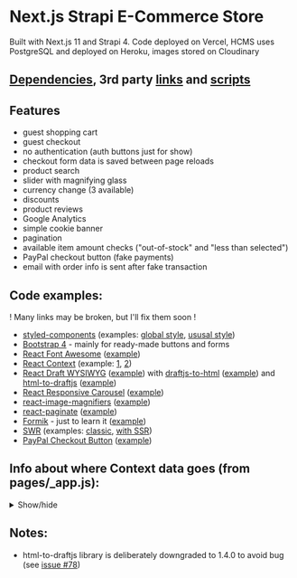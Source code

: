# Next.js Strapi E-Commerce Store

Built with Next.js 11 and Strapi 4. Code deployed on Vercel, HCMS uses PostgreSQL and deployed on Heroku, images stored on Cloudinary
## [Dependencies](https://github.com/AlexTechNoir/Next.js-e-commerce-online-store/blob/master/package.json#L10), 3rd party [links](https://github.com/AlexTechNoir/Next.js-e-commerce-online-store/blob/master/src/pages/_document.js#L34) and [scripts](https://github.com/AlexTechNoir/Next.js-Strapi-Ecommerce-store/blob/master/src/pages/_app.js#L230)

## Features

- guest shopping cart
- guest checkout
- no authentication (auth buttons just for show)
- checkout form data is saved between page reloads
- product search
- slider with magnifying glass
- currency change (3 available)
- discounts
- product reviews
- Google Analytics
- simple cookie banner
- pagination
- available item amount checks ("out-of-stock" and "less than selected")
- PayPal checkout button (fake payments)
- email with order info is sent after fake transaction

## Code examples:

! Many links may be broken, but I'll fix them soon !

- [styled-components](https://github.com/styled-components/styled-components) (examples: [global style](https://github.com/AlexTechNoir/Next.js-e-commerce-online-store/blob/master/src/components/Layout.js#L92), [ususal style](https://github.com/AlexTechNoir/Next.js-e-commerce-online-store/blob/master/src/pages/index.js#L69))
- [Bootstrap 4](https://getbootstrap.com/) - mainly for ready-made buttons and forms
- [React Font Awesome](https://github.com/FortAwesome/react-fontawesome) ([example](https://github.com/AlexTechNoir/Next.js-e-commerce-online-store/blob/master/src/components/layout/footer/Social.js#L16))
- [React Context](https://reactjs.org/docs/context.html) (example: [1](https://github.com/AlexTechNoir/Next.js-e-commerce-online-store/blob/master/src/context/cartContext.js), [2](https://github.com/AlexTechNoir/Next.js-e-commerce-online-store/blob/master/src/pages/_app.js#L89))
- [React Draft WYSIWYG](https://github.com/jpuri/react-draft-wysiwyg) ([example](https://github.com/AlexTechNoir/Next.js-e-commerce-online-store/blob/master/src/components/productPage/Reviews.js#L108)) with [draftjs-to-html](https://github.com/jpuri/draftjs-to-html) ([example](https://github.com/AlexTechNoir/Next.js-e-commerce-online-store/blob/master/src/components/productPage/Reviews.js#L47)) and [html-to-draftjs](https://github.com/jpuri/html-to-draftjs) ([example](https://github.com/AlexTechNoir/Next.js-e-commerce-online-store/blob/master/src/components/productPage/Reviews.js#L36))
- [React Responsive Carousel](https://github.com/leandrowd/react-responsive-carousel) ([example](https://github.com/AlexTechNoir/Next.js-e-commerce-online-store/blob/master/src/components/productPage/ProductSlider.js#L63))
- [react-image-magnifiers](https://github.com/AdamRisberg/react-image-magnifiers) ([example](https://github.com/AlexTechNoir/Next.js-e-commerce-online-store/blob/master/src/components/productPage/ProductSlider.js#L75))
- [react-paginate](https://github.com/AdeleD/react-paginate) ([example](https://github.com/AlexTechNoir/Next.js-e-commerce-online-store/blob/master/src/pages/products/mobile-phones/%5Bpage%5D.js#L66))
- [Formik](https://github.com/formik/formik) - just to learn it ([example](https://github.com/AlexTechNoir/Next.js-e-commerce-online-store/blob/master/src/components/layout/authForm/Registration.js#L7))
- [SWR](https://github.com/vercel/swr) (examples: [classic](https://github.com/AlexTechNoir/Next.js-e-commerce-online-store/blob/master/src/pages/search/%5Bvalue%5D.js#L16), [with SSR](https://github.com/AlexTechNoir/Next.js-e-commerce-online-store/blob/master/src/pages/products/mobile-phones/%5Bpage%5D.js#L31))
- [PayPal Checkout Button](https://developer.paypal.com/docs/checkout/#) ([example](https://github.com/AlexTechNoir/Next.js-e-commerce-online-store/blob/master/src/components/cart/cartList/PayPalCheckoutButton.js))


## Info about where Context data goes (from pages/_app.js):

<details>
  <summary>Show/hide</summary>
  <br>

  `areCookiesAccepted` goes to:

  - components/Layout.js

  `setAreCookiesAccepted` goes to:

  - components/Layout.js
  - components/layout/CookieBanner.js (as props from components/Layout.js)

  `cartBadgeToggle` goes to:

  - components/layout/header/CartButton.js
  - components/productPage/AddToCart.js
  - components/cart/CartList.js
  - components/cart/cartList/CartListItem.js (as props from components/cart/CartList.js)
  - components/checkout/PayPalCheckoutButton.js

  `setCartBadgeToggle` goes to: 

  - components/productPage/AddToCart.js
  - components/cart/CartList.js
  - components/cart/cartList/CartListItem.js (as props from components/cart/CartList.js)
  - components/checkout/PayPalCheckoutButton.js

  `itemsAmountInCart` goes to:

  - pages/cart.js
  - pages/checkout.js
  - pages/checkout/CartInfo.js (as props from pages/checkout.js)

  `cartList` goes to:

  - components/cart/CartList.js
  - pages/checkout.js

  `setCartList` goes to:

  - components/checkout/PayPalCheckoutButton.js

  `totalPriceInCart`, `totalDiscountedPriceInCart` and `areThereAnyDiscountsInCart` go to:

  - components/cart/CartList.js
  - pages/checkout.js
  - pages/checkout/CartInfo.js (as props from pages/checkout.js)

  `assignProductAmountInCart` goes to:

  - pages/cart.js
  - components/cart/CartList.js (as props from pages/cart.js)
  - components/cart/cartList/CartListItem.js(as props from components/cart/CartList.js)
  - pages/checkout.js
  - components/checkout/PayPalCheckoutButton.js (as props from pages/checkout.js)

  `estimateTotalPrice` goes to:

  - components/cart/CartList.js
  - components/cart/cartList/CartListItem.js (as props from components/cart/CartList.js)
  - pages/checkout.js

  `currency` goes to:

  - components/ProductListItem.js
  - components/SearchResult.js
  - components/product/productPage/ProductInfo.js
  - components/cart/CartList.js
  - components/cart/cartList/CartListItem.js (as props from components/cart/CartList.js)
  - pages/checkout.js
  - pages/checkout/CartInfo.js (as props from pages/checkout.js)
  - pages/checkout/cartInfo/CheckoutCartListItem.js (as props from pages/checkout/CartInfo.js)
  - pages/checkout/PayPalCheckoutButton.js (as props from pages/checkout.js)

  `currencyCode` goes to:

  - pages/checkout.js
  - pages/checkout/PayPalCheckoutButton.js (as props from pages/checkout.js)

  `currencyRate` goes to:

  - components/ProductListItem.js
  - components/SearchResult.js
  - components/product/productPage/ProductInfo.js
  - components/cart/CartList.js
  - pages/checkout.js
  - pages/checkout/CartInfo.js (as props from pages/checkout.js)
  - pages/checkout/cartInfo/CheckoutCartListItem.js (as props from pages/checkout/CartInfo.js)
  - pages/checkout/PayPalCheckoutButton.js (as props from pages/checkout.js)

  `isCurrencySet` goes to:

  - components/ProductListItem.js
  - components/SearchResult.js
  - components/product/productPage/ProductInfo.js
  - components/cart/CartList.js
  - pages/checkout.js
  - pages/checkout/CartInfo.js (as props from pages/checkout.js)

  `refreshCurrency` goes to:

  - components/layout/footer/Buttons.js

  `setItemsAmountInCart`, `setTotalPriceInCart`, `setTotalDiscountedPriceInCart`, `fetchedRates`, `setFetchedRates`, `setCurrency`, `setCurrencyCode`, `setCurrencyRate`, `setIsCurrencySet`, `setCurrencyCodes` and `setCurrencyCodes` stay in pages/_app.js
</details>

## Notes:

- html-to-draftjs library is deliberately downgraded to 1.4.0 to avoid bug (see [issue #78](https://github.com/jpuri/html-to-draftjs/issues/78))
